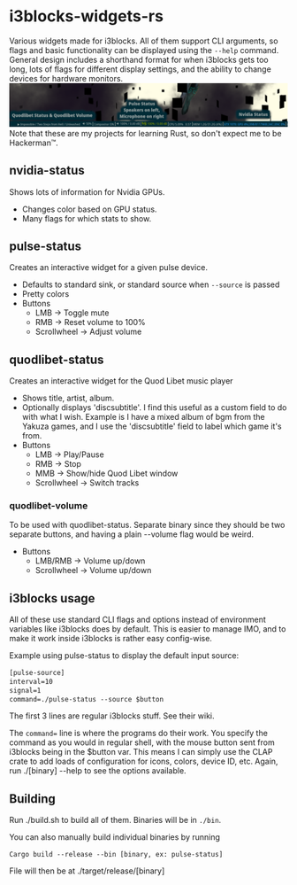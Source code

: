 # i3blocks-widgets-rs
Various widgets made for i3blocks.
All of them support CLI arguments, so flags and basic functionality can be displayed using the `--help` command.
General design includes a shorthand format for when i3blocks gets too long, lots of flags for different display settings, and the ability to change devices for hardware monitors.
<img src="./src/screeny.png" />
Note that these are my projects for learning Rust, so don't expect me to be Hackerman™.

## nvidia-status
Shows lots of information for Nvidia GPUs.
- Changes color based on GPU status.
- Many flags for which stats to show.

## pulse-status
Creates an interactive widget for a given pulse device.
- Defaults to standard sink, or standard source when `--source` is passed
- Pretty colors
- Buttons
    - LMB -> Toggle mute
    - RMB -> Reset volume to 100%
    - Scrollwheel -> Adjust volume

## quodlibet-status
Creates an interactive widget for the Quod Libet music player
- Shows title, artist, album.
- Optionally displays 'discsubtitle'. I find this useful as a custom field to do with what I wish. Example is I have a mixed album of bgm from the Yakuza games, and I use the 'discsubtitle' field to label which game it's from.
- Buttons
    - LMB -> Play/Pause
    - RMB -> Stop
    - MMB -> Show/hide Quod Libet window
    - Scrollwheel -> Switch tracks

### quodlibet-volume
To be used with quodlibet-status. Separate binary since they should be two separate buttons, and having a plain --volume flag would be weird.
- Buttons
    - LMB/RMB -> Volume up/down
    - Scrollwheel -> Volume up/down

## i3blocks usage
All of these use standard CLI flags and options instead of environment variables like i3blocks does by default. This is easier to manage IMO, and to make it work inside i3blocks is rather easy config-wise.

Example using pulse-status to display the default input source:
```
[pulse-source]
interval=10
signal=1
command=./pulse-status --source $button
```
The first 3 lines are regular i3blocks stuff. See their wiki.

The `command=` line is where the programs do their work. You specify the command as you would in regular shell, with the mouse button sent from i3blocks being in the $button var. This means I can simply use the CLAP crate to add loads of configuration for icons, colors, device ID, etc. Again, run ./[binary] --help to see the options available.

## Building
Run ./build.sh to build all of them. Binaries will be in `./bin`. 

You can also manually build individual binaries by running
```
Cargo build --release --bin [binary, ex: pulse-status]
```
File will then be at ./target/release/[binary]
